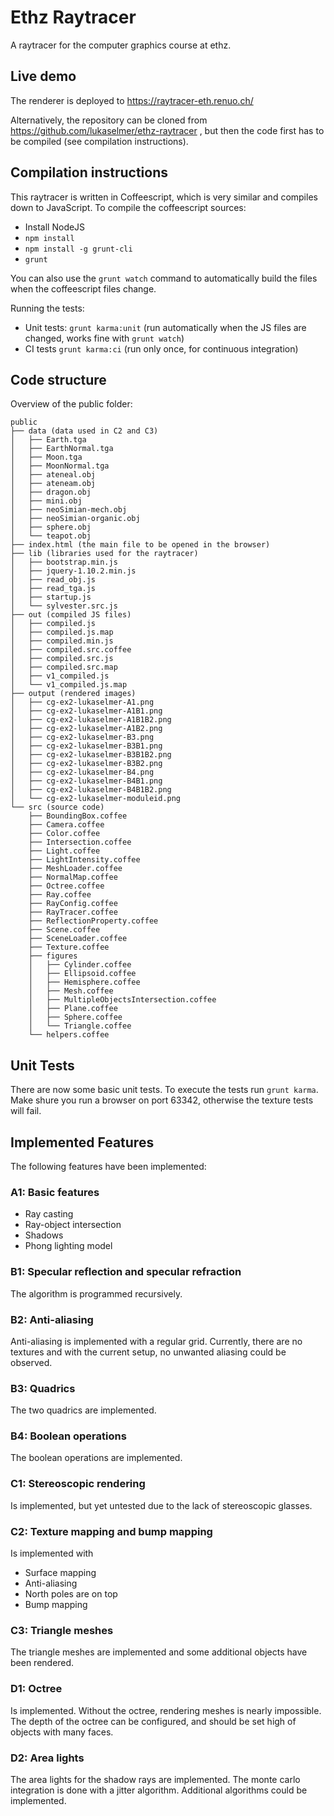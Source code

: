 Ethz Raytracer
==============

A raytracer for the computer graphics course at ethz.

Live demo
---------

The renderer is deployed to https://raytracer-eth.renuo.ch/

Alternatively, the repository can be cloned from https://github.com/lukaselmer/ethz-raytracer , but then the code first has to be compiled (see compilation instructions).

Compilation instructions
------------------------

This raytracer is written in Coffeescript, which is very similar and compiles down to JavaScript. To compile the coffeescript sources:

* Install NodeJS
* `npm install`
* `npm install -g grunt-cli`
* `grunt`

You can also use the `grunt watch` command to automatically build the files when the coffeescript files change.

Running the tests:

* Unit tests: `grunt karma:unit` (run automatically when the JS files are changed, works fine with `grunt watch`)
* CI tests `grunt karma:ci` (run only once, for continuous integration)


Code structure
--------------

Overview of the public folder:

```
public
├── data (data used in C2 and C3)
│   ├── Earth.tga
│   ├── EarthNormal.tga
│   ├── Moon.tga
│   ├── MoonNormal.tga
│   ├── ateneal.obj
│   ├── ateneam.obj
│   ├── dragon.obj
│   ├── mini.obj
│   ├── neoSimian-mech.obj
│   ├── neoSimian-organic.obj
│   ├── sphere.obj
│   └── teapot.obj
├── index.html (the main file to be opened in the browser)
├── lib (libraries used for the raytracer)
│   ├── bootstrap.min.js
│   ├── jquery-1.10.2.min.js
│   ├── read_obj.js
│   ├── read_tga.js
│   ├── startup.js
│   └── sylvester.src.js
├── out (compiled JS files)
│   ├── compiled.js
│   ├── compiled.js.map
│   ├── compiled.min.js
│   ├── compiled.src.coffee
│   ├── compiled.src.js
│   ├── compiled.src.map
│   ├── v1_compiled.js
│   └── v1_compiled.js.map
├── output (rendered images)
│   ├── cg-ex2-lukaselmer-A1.png
│   ├── cg-ex2-lukaselmer-A1B1.png
│   ├── cg-ex2-lukaselmer-A1B1B2.png
│   ├── cg-ex2-lukaselmer-A1B2.png
│   ├── cg-ex2-lukaselmer-B3.png
│   ├── cg-ex2-lukaselmer-B3B1.png
│   ├── cg-ex2-lukaselmer-B3B1B2.png
│   ├── cg-ex2-lukaselmer-B3B2.png
│   ├── cg-ex2-lukaselmer-B4.png
│   ├── cg-ex2-lukaselmer-B4B1.png
│   ├── cg-ex2-lukaselmer-B4B1B2.png
│   └── cg-ex2-lukaselmer-moduleid.png
└── src (source code)
    ├── BoundingBox.coffee
    ├── Camera.coffee
    ├── Color.coffee
    ├── Intersection.coffee
    ├── Light.coffee
    ├── LightIntensity.coffee
    ├── MeshLoader.coffee
    ├── NormalMap.coffee
    ├── Octree.coffee
    ├── Ray.coffee
    ├── RayConfig.coffee
    ├── RayTracer.coffee
    ├── ReflectionProperty.coffee
    ├── Scene.coffee
    ├── SceneLoader.coffee
    ├── Texture.coffee
    ├── figures
    │   ├── Cylinder.coffee
    │   ├── Ellipsoid.coffee
    │   ├── Hemisphere.coffee
    │   ├── Mesh.coffee
    │   ├── MultipleObjectsIntersection.coffee
    │   ├── Plane.coffee
    │   ├── Sphere.coffee
    │   └── Triangle.coffee
    └── helpers.coffee
```			
			
Unit Tests
----------

There are now some basic unit tests. To execute the tests run `grunt karma`. Make shure you run a browser on port 63342, otherwise the texture tests will fail.


Implemented Features
--------------------

The following features have been implemented:

### A1: Basic features

* Ray casting
* Ray-object intersection
* Shadows
* Phong lighting model

### B1: Specular reflection and specular refraction

The algorithm is programmed recursively.

### B2: Anti-aliasing

Anti-aliasing is implemented with a regular grid. Currently, there are no textures and with the current setup, no unwanted aliasing could be observed.

### B3: Quadrics

The two quadrics are implemented.

### B4: Boolean operations

The boolean operations are implemented.

### C1: Stereoscopic rendering

Is implemented, but yet untested due to the lack of stereoscopic glasses.

### C2: Texture mapping and bump mapping

Is implemented with

* Surface mapping
* Anti-aliasing
* North poles are on top
* Bump mapping

### C3: Triangle meshes

The triangle meshes are implemented and some additional objects have been rendered.

### D1: Octree

Is implemented. Without the octree, rendering meshes is nearly impossible. The depth of the octree can be configured, and should be set high of objects with many faces.

### D2: Area lights

The area lights for the shadow rays are implemented. The monte carlo integration is done with a jitter algorithm. Additional algorithms could be implemented.

